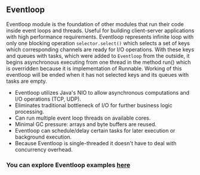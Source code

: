 ## Eventloop

Eventloop module is the foundation of other modules that run their code inside event loops and threads. Useful for 
building client-server applications with high performance requirements. Eventloop represents infinite loop with only one 
blocking operation `selector.select()` which selects a set of keys which corresponding channels are ready for I/O 
operations. With these keys and queues with tasks, which were added to `Eventloop` from the outside, it begins 
asynchronous executing from one thread in the method run() which is overridden because it is implementation of Runnable. 
Working of this eventloop will be ended when it has not selected keys and its queues with tasks are empty.

* Eventloop utilizes Java's NIO to allow asynchronous computations and I/O operations (TCP, UDP).
* Eliminates traditional bottleneck of I/O for further business logic processing.
* Can run multiple event loop threads on available cores.
* Minimal GC pressure: arrays and byte buffers are reused.
* Eventloop can schedule/delay certain tasks for later execution or background execution.
* Because Eventloop is single-threaded it doesn't have to deal with concurrency overhead.

### You can explore Eventloop examples [here](https://github.com/softindex/datakernel/tree/master/examples/eventloop)

